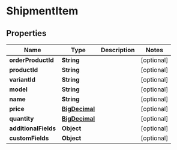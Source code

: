 

# ShipmentItem

## Properties

Name | Type | Description | Notes
------------ | ------------- | ------------- | -------------
**orderProductId** | **String** |  |  [optional]
**productId** | **String** |  |  [optional]
**variantId** | **String** |  |  [optional]
**model** | **String** |  |  [optional]
**name** | **String** |  |  [optional]
**price** | [**BigDecimal**](BigDecimal.md) |  |  [optional]
**quantity** | [**BigDecimal**](BigDecimal.md) |  |  [optional]
**additionalFields** | **Object** |  |  [optional]
**customFields** | **Object** |  |  [optional]




